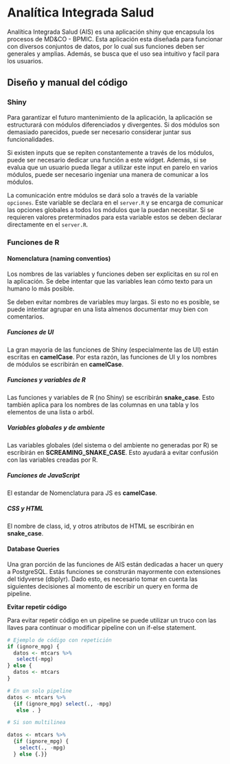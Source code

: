 # Analítica Integrada Salud

Analítica Integrada Salud (AIS) es una aplicación shiny que encapsula los procesos de MD&CO - BPMIC. Esta aplicación esta diseñada para funcionar con diversos conjuntos de datos, por lo cual sus funciones deben ser generales y amplias. Además, se busca que el uso sea intuitivo y facil para los usuarios.

## Diseño y manual del código

### Shiny

Para garantizar el futuro mantenimiento de la aplicación, la aplicación se estructurará con módulos diferenciados y divergentes. Si dos módulos son demasiado parecidos, puede ser necesario considerar juntar sus funcionalidades.

Si existen inputs que se repiten constantemente a través de los módulos, puede ser necesario dedicar una función a este widget. Además, si se evalua que un usuario pueda llegar a utilizar este input en parelo en varios módulos, puede ser necesario ingeniar una manera de comunicar a los módulos.

La comunicación entre módulos se dará solo a través de la variable `opciones`. Este variable se declara en el `server.R` y se encarga de comunicar las opciones globales a todos los módulos que la puedan necesitar. Si se requieren valores preterminados para esta variable estos se deben declarar directamente en el `server.R`.

### Funciones de R

#### Nomenclatura (naming conventios)

Los nombres de las variables y funciones deben ser explicitas en su rol en la aplicación. Se debe intentar que las variables lean cómo texto para un humano lo más posible.

Se deben evitar nombres de variables muy largas. Si esto no es posible, se puede intentar agrupar en una lista almenos documentar muy bien con comentarios.

##### Funciones de UI

La gran mayoria de las funciones de Shiny (especialmente las de UI) están escritas en **camelCase**. Por esta razón, las funciones de UI y los nombres de módulos se escribirán en **camelCase**.

##### Funciones y variables de R

Las funciones y variables de R (no Shiny) se escribirán **snake_case**. Esto también aplica para los nombres de las columnas en una tabla y los elementos de una lista o arból.

##### Variables globales y de ambiente

Las variables globales (del sistema o del ambiente no generadas por R) se escribirán en **SCREAMING_SNAKE_CASE**. Esto ayudará a evitar confusión con las variables creadas por R.

##### Funciones de JavaScript

El estandar de Nomenclatura para JS es **camelCase**.

##### CSS y HTML

El nombre de class, id, y otros atributos de HTML se escribirán en **snake_case**.

#### Database Queries

Una gran porción de las funciones de AIS están dedicadas a hacer un query a PostgreSQL. Estás funciones se construrán mayormente con extensiones del tidyverse (dbplyr). Dado esto, es necesario tomar en cuenta las siguientes decisiones al momento de escribir un query en forma de pipeline.

**Evitar repetir código**

Para evitar repetir código en un pipeline se puede utilizar un truco con las llaves para continuar o modificar pipeline con un if-else statement.

```r
# Ejemplo de código con repetición
if (ignore_mpg) {
  datos <- mtcars %>%
   select(-mpg)
} else {
  datos <- mtcars
}

# En un solo pipeline
datos <- mtcars %>%
  {if (ignore_mpg) select(., -mpg)
   else . }

# Si son multilinea

datos <- mtcars %>%
  {if (ignore_mpg) {
    select(., -mpg)
  } else {.}}

```
